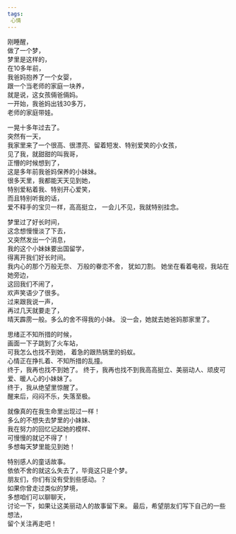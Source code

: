 ```yaml
---
tags:
 心情
---
```

刚睡醒，  
做了一个梦，  
梦里是这样的，  
在10多年前，  
我爸妈抱养了一个女婴，  
跟一个当老师的家庭一块养，  
就是说，这女孩倆爸倆妈。  
一开始，我爸妈出钱30多万，  
老师的家庭带娃。

一晃十多年过去了。  
突然有一天，  
我家里来了一个很高、很漂亮、留着短发、特别爱笑的小女孩，  
见了我，就甜甜的叫我哥，  
正懵的时候想到了，  
这是多年前我爸妈保养的小妹妹。  
很多天里，我都能天天见到她，  
特别爱粘着我、特别开心爱笑，  
而且特别听我的话，  
爱不释手的宝贝一样，高高挺立，
一会儿不见，我就特别挂念。

梦里过了好长时间，  
这念想慢慢淡了下去，  
又突然发出一个消息，  
我的这个小妹妹要出国留学，  
得离开我们好长时间。  
我内心的那个万般无奈、
万般的眷恋不舍，
犹如刀割。
她坐在看着电视，我站在她旁边，  
这回我们不闹了，  
欢声笑语少了很多。  
过来跟我说一声，  
再过几天就要走了，  
晴天霹雳一般。多么的舍不得我的小妹。
没一会，她就去她爸妈那家里了。

思绪正不知所措的时候，  
画面一下子跳到了火车站，  
可我怎么也找不到她，
着急的跟热锅里的蚂蚁。  
心情正在挣扎着、不知所措的乱撞。  
终于，我再也找不到她了。
终于，我再也找不到我高高挺立、美丽动人、顽皮可爱、暖人心的小妹妹了。  
终于，我从绝望里惊醒了。  
醒来后，闷闷不乐，失落至极。

就像真的在我生命里出现过一样！  
多么的不想失去梦里的小妹妹、  
我在努力的回忆记起她的模样、  
可慢慢的就记不得了！  
多想每天梦里能见到她！

特别感人的童话故事。  
依依不舍的就这么失去了，毕竟这只是个梦。  
朋友们，你们有没有受到些感动。？  
如果你曾走过类似的梦境，  
多想咱们可以聊聊天，  
讨论一下，如果让这美丽动人的故事留下来。
最后，希望朋友们写下自己的一些想法，  
留个关注再走吧！

